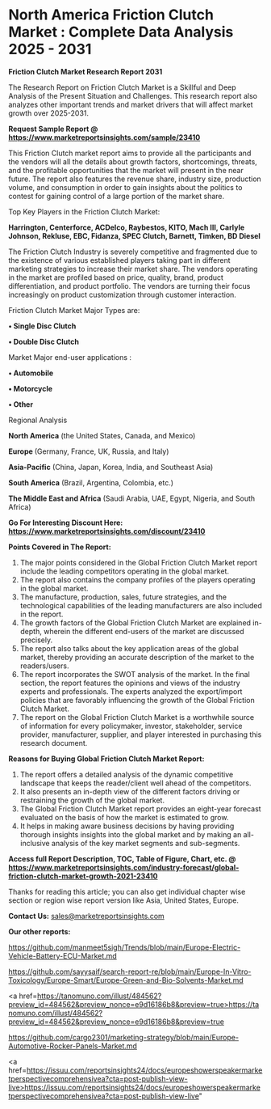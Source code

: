 # North America Friction Clutch Market : Complete Data Analysis 2025 - 2031

<strong>Friction Clutch Market Research Report 2031</strong>

The Research Report on Friction Clutch Market is a Skillful and Deep Analysis of the Present Situation and Challenges. This research report also analyzes other important trends and market drivers that will affect market growth over 2025-2031.

<strong>Request Sample Report @ <a href=https://www.marketreportsinsights.com/sample/23410>https://www.marketreportsinsights.com/sample/23410</a></strong>

This Friction Clutch market report aims to provide all the participants and the vendors will all the details about growth factors, shortcomings, threats, and the profitable opportunities that the market will present in the near future. The report also features the revenue share, industry size, production volume, and consumption in order to gain insights about the politics to contest for gaining control of a large portion of the market share.

Top Key Players in the Friction Clutch Market:

<strong>Harrington, Centerforce, ACDelco, Raybestos, KITO, Mach III, Carlyle Johnson, Rekluse, EBC, Fidanza, SPEC Clutch, Barnett, Timken, BD Diesel</strong>

The Friction Clutch Industry is severely competitive and fragmented due to the existence of various established players taking part in different marketing strategies to increase their market share. The vendors operating in the market are profiled based on price, quality, brand, product differentiation, and product portfolio. The vendors are turning their focus increasingly on product customization through customer interaction.

Friction Clutch Market Major Types are:

<strong>• Single Disc Clutch

• Double Disc Clutch</strong>

Market Major end-user applications :

<strong>• Automobile

• Motorcycle

• Other</strong>

Regional Analysis

</u><strong><b>North America</b></strong> (the United States, Canada, and Mexico)

<strong><b>Europe </b></strong>(Germany, France, UK, Russia, and Italy)

<strong><b>Asia-Pacific</b></strong> (China, Japan, Korea, India, and Southeast Asia)

<strong><b>South America</b></strong> (Brazil, Argentina, Colombia, etc.)

<strong><b>The Middle East and Africa</b></strong> (Saudi Arabia, UAE, Egypt, Nigeria, and South Africa)

<strong>Go For Interesting Discount Here: <a href=https://www.marketreportsinsights.com/discount/23410>https://www.marketreportsinsights.com/discount/23410</a></strong>

<strong>Points Covered in The Report:</strong>
<ol>
  <li>The major points considered in the Global Friction Clutch Market report include the leading competitors operating in the global market.</li>
  <li>The report also contains the company profiles of the players operating in the global market.</li>
  <li>The manufacture, production, sales, future strategies, and the technological capabilities of the leading manufacturers are also included in the report.</li>
  <li>The growth factors of the Global Friction Clutch Market are explained in-depth, wherein the different end-users of the market are discussed precisely.</li>
  <li>The report also talks about the key application areas of the global market, thereby providing an accurate description of the market to the readers/users.</li>
  <li>The report incorporates the SWOT analysis of the market. In the final section, the report features the opinions and views of the industry experts and professionals. The experts analyzed the export/import policies that are favorably influencing the growth of the Global Friction Clutch Market.</li>
  <li>The report on the Global Friction Clutch Market is a worthwhile source of information for every policymaker, investor, stakeholder, service provider, manufacturer, supplier, and player interested in purchasing this research document.</li>
</ol>
<strong>Reasons for Buying Global Friction Clutch Market Report:</strong>

<ol>
  <li>The report offers a detailed analysis of the dynamic competitive landscape that keeps the reader/client well ahead of the competitors.</li>
  <li>It also presents an in-depth view of the different factors driving or restraining the growth of the global market.</li>
  <li>The Global Friction Clutch Market report provides an eight-year forecast evaluated on the basis of how the market is estimated to grow.</li>
  <li>It helps in making aware business decisions by having providing thorough insights insights into the global market and by making an all-inclusive analysis of the key market segments and sub-segments.</li>
</ol>
<strong>Access full Report Description, TOC, Table of Figure, Chart, etc. @ <a href=https://www.marketreportsinsights.com/industry-forecast/global-friction-clutch-market-growth-2021-23410>https://www.marketreportsinsights.com/industry-forecast/global-friction-clutch-market-growth-2021-23410</a></strong>


Thanks for reading this article; you can also get individual chapter wise section or region wise report version like Asia, United States, Europe.

<strong>Contact Us:</strong>
sales@marketreportsinsights.com

<strong>Our other reports:</strong>

<a href=https://github.com/manmeet5sigh/Trends/blob/main/Europe-Electric-Vehicle-Battery-ECU-Market.md>https://github.com/manmeet5sigh/Trends/blob/main/Europe-Electric-Vehicle-Battery-ECU-Market.md</a>

<a href=https://github.com/sayysaif/search-report-re/blob/main/Europe-In-Vitro-Toxicology/Europe-Smart/Europe-Green-and-Bio-Solvents-Market.md>https://github.com/sayysaif/search-report-re/blob/main/Europe-In-Vitro-Toxicology/Europe-Smart/Europe-Green-and-Bio-Solvents-Market.md</a>

<a href=https://tanomuno.com/illust/484562?preview_id=484562&preview_nonce=e9d16186b8&preview=true>https://tanomuno.com/illust/484562?preview_id=484562&preview_nonce=e9d16186b8&preview=true</a>

<a href=https://github.com/cargo2301/marketing-strategy/blob/main/Europe-Automotive-Rocker-Panels-Market.md>https://github.com/cargo2301/marketing-strategy/blob/main/Europe-Automotive-Rocker-Panels-Market.md</a>

<a href=https://issuu.com/reportsinsights24/docs/europeshowerspeakermarketperspectivecomprehensivea?cta=post-publish-view-live>https://issuu.com/reportsinsights24/docs/europeshowerspeakermarketperspectivecomprehensivea?cta=post-publish-view-live</a>"

